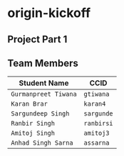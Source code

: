 # origin-kickoff
## Project Part 1 

## Team Members

| Student Name            | CCID       |
| ----------------------- | ---------  |
| `Gurmanpreet Tiwana`    | `gtiwana`  |
| `Karan Brar`            | `karan4`   |
| `Sargundeep Singh`      | `sargunde` |
| `Ranbir Singh`          | `ranbirsi` |
| `Amitoj Singh`          | `amitoj3`  |
| `Anhad Singh Sarna`     | `assarna`  |

